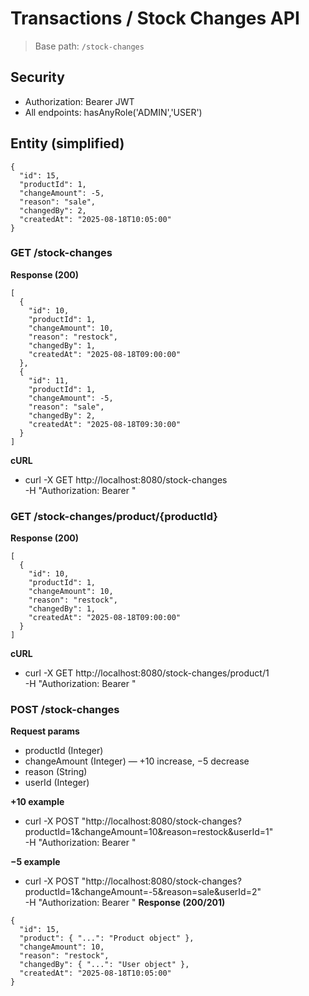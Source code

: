 # Transactions / Stock Changes API

> Base path: `/stock-changes` 

## Security
- Authorization: Bearer JWT
- All endpoints: hasAnyRole('ADMIN','USER')


## Entity (simplified)
```
{
  "id": 15,
  "productId": 1,
  "changeAmount": -5,
  "reason": "sale",
  "changedBy": 2,
  "createdAt": "2025-08-18T10:05:00"
}
```
### GET /stock-changes
**Response (200)**
```
[
  {
    "id": 10,
    "productId": 1,
    "changeAmount": 10,
    "reason": "restock",
    "changedBy": 1,
    "createdAt": "2025-08-18T09:00:00"
  },
  {
    "id": 11,
    "productId": 1,
    "changeAmount": -5,
    "reason": "sale",
    "changedBy": 2,
    "createdAt": "2025-08-18T09:30:00"
  }
]
```
**cURL**
- curl -X GET http://localhost:8080/stock-changes \
  -H "Authorization: Bearer <TOKEN>"
### GET /stock-changes/product/{productId}
**Response (200)**
```
[
  {
    "id": 10,
    "productId": 1,
    "changeAmount": 10,
    "reason": "restock",
    "changedBy": 1,
    "createdAt": "2025-08-18T09:00:00"
  }
]
```
**cURL**
- curl -X GET http://localhost:8080/stock-changes/product/1 \
  -H "Authorization: Bearer <TOKEN>"
### POST /stock-changes
**Request params**
- productId (Integer)
- changeAmount (Integer) — +10 increase, −5 decrease
- reason (String)
- userId (Integer)

**+10 example**
- curl -X POST "http://localhost:8080/stock-changes?productId=1&changeAmount=10&reason=restock&userId=1" \
  -H "Authorization: Bearer <TOKEN>"

**−5 example**
- curl -X POST "http://localhost:8080/stock-changes?productId=1&changeAmount=-5&reason=sale&userId=2" \
  -H "Authorization: Bearer <TOKEN>"
**Response (200/201)**
```
{
  "id": 15,
  "product": { "...": "Product object" },
  "changeAmount": 10,
  "reason": "restock",
  "changedBy": { "...": "User object" },
  "createdAt": "2025-08-18T10:05:00"
}
```

